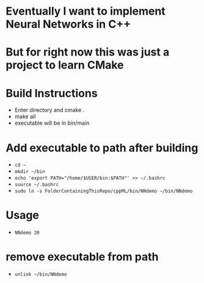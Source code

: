 # Eventually I want to implement Neural Networks in C++
# But for right now this was just a project to learn CMake

# Build Instructions
* Enter directory and cmake .
* make all
* executable will be in bin/main

# Add executable to path after building

* `cd ~`
* `mkdir ~/bin`
* `echo 'export PATH="/home/$USER/bin:$PATH"' >> ~/.bashrc`
* `source ~/.bashrc`
* `sudo ln -s FolderContainingThisRepo/cppML/bin/NNdemo ~/bin/NNdemo`

# Usage
* `NNdemo 20`

# remove executable from path
* `unlink ~/bin/NNdemo`
